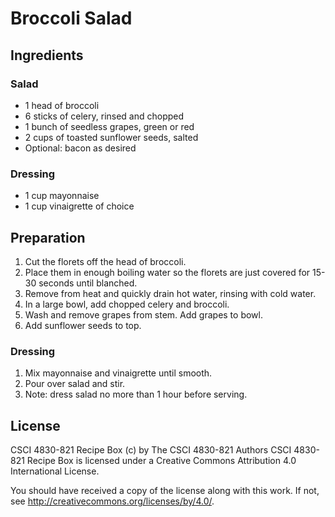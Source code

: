 # Broccoli Salad
## Ingredients

### Salad
*   1 head of broccoli
*   6 sticks of celery, rinsed and chopped
*   1 bunch of seedless grapes, green or red
*   2 cups of toasted sunflower seeds, salted
*   Optional: bacon as desired

### Dressing
*   1 cup mayonnaise
*   1 cup vinaigrette of choice

## Preparation

1.  Cut the florets off the head of broccoli.
2.  Place them in enough boiling water so the florets are just covered
       for 15-30 seconds until blanched. 
3.  Remove from heat and quickly drain hot water, rinsing with cold water. 
4.  In a large bowl, add chopped celery and broccoli. 
5.  Wash and remove grapes from stem. Add grapes to bowl.
6.  Add sunflower seeds to top.

### Dressing
1.  Mix mayonnaise and vinaigrette until smooth. 
2.  Pour over salad and stir.
3.  Note: dress salad no more than 1 hour before serving.  

## License
CSCI 4830-821 Recipe Box (c) by The CSCI 4830-821 Authors
CSCI 4830-821 Recipe Box is licensed under a Creative Commons Attribution 4.0 
        International License.

You should have received a copy of the license along with this work. If not, 
        see http://creativecommons.org/licenses/by/4.0/.

